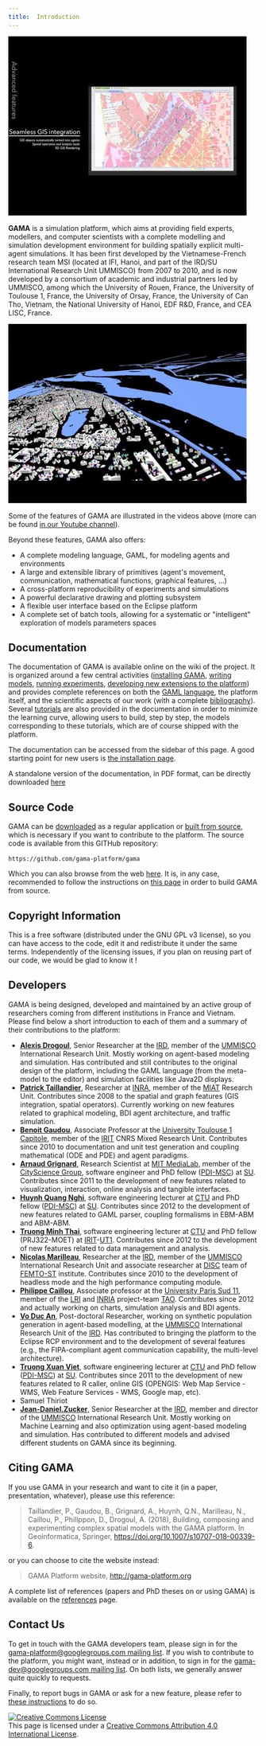 ```yaml
---
title:  Introduction
---
```




[![Demonstration of some of the features of the GAMA Platform](/resources/images/introduction/youtubeVideo1.jpg)](http://www.youtube.com/watch?v=6m_-UY8UBuk)

**GAMA** is a simulation platform, which aims at providing field experts, modellers, and computer scientists with a complete modelling and simulation development environment for building spatially explicit multi-agent simulations. It has been first developed by the Vietnamese-French research team MSI (located at IFI, Hanoi, and part of the IRD/SU International Research Unit UMMISCO) from 2007 to 2010, and is now developed by a consortium of academic and industrial partners led by UMMISCO, among which the University of Rouen, France, the University of Toulouse 1, France, the University of Orsay, France, the University of Can Tho, Vietnam, the National University of Hanoi, EDF R&D, France, and CEA LISC, France.

[![Gama 1.6 Trailer. Agent-based simulation platform](/resources/images/introduction/youtubeVideo2.jpg)](http://www.youtube.com/watch?v=ycbeYxV2B7M)

Some of the features of GAMA are illustrated in the videos above (more can be found [in our Youtube channel](http://www.youtube.com/channel/UCWJ1kWGDDI-9u2f2uD0gcaQ)).

Beyond these features, GAMA also offers:

* A complete modeling language, GAML, for modeling agents and environments
* A large and extensible library of primitives (agent's movement, communication, mathematical functions, graphical features, ...)
* A cross-platform reproducibility of experiments and simulations
* A powerful declarative drawing and plotting subsystem
* A flexible user interface based on the Eclipse platform
* A complete set of batch tools, allowing for a systematic or "intelligent" exploration of models parameters spaces


## Documentation
The documentation of GAMA is available online on the wiki of the project. It is organized around a few central activities ([installing GAMA](Installation), [writing models](WritingModels), [running experiments](LaunchingExperiments), [developing new extensions to the platform](DevelopingExtensions)) and provides complete references on both the [GAML language](GamlLanguage), the platform itself, and the scientific aspects of our work (with a complete [bibliography](References)). Several [tutorials](Tutorials) are also provided in the documentation in order to minimize the learning curve, allowing users to build, step by step, the models corresponding to these tutorials, which are of course shipped with the platform.

The documentation can be accessed from the sidebar of this page. A good starting point for new users is [the installation page](Installation).

A standalone version of the documentation, in PDF format, can be directly downloaded [here](https://github.com/gama-platform/gama/wiki/resources/pdf/docGAMAv17.pdf)


## Source Code
GAMA can be [downloaded](Download) as a regular application or [built from source](https://github.com/gama-platform/gama), which is necessary if you want to contribute to the platform.
The source code is available from this GITHub repository:

```
https://github.com/gama-platform/gama
```

Which you can also browse from the web [here](https://github.com/gama-platform/gama).
It is, in any case, recommended to follow the instructions on [this page](InstallingGitVersion) in order to build GAMA from source.




## Copyright Information
This is a free software (distributed under the GNU GPL v3 license), so you can have access to the code, edit it and redistribute it under the same terms. Independently of the licensing issues, if you plan on reusing part of our code, we would be glad to know it !




## Developers
GAMA is being designed, developed and maintained by an active group of researchers coming from different institutions in France and Vietnam. Please find below a short introduction to each of them and a summary of their contributions to the platform:

* **[Alexis Drogoul](https://www.researchgate.net/profile/Alexis_Drogoul)**, Senior Researcher at the [IRD](http://www.ird.fr), member of the [UMMISCO](http://www.ummisco.ird.fr) International Research Unit. Mostly working on agent-based modeling and simulation. Has contributed and still contributes to the original design of the platform, including the GAML language (from the meta-model to the editor) and simulation facilities like Java2D displays.
* **[Patrick Taillandier](https://www.researchgate.net/profile/Patrick_Taillandier)**, Researcher at [INRA](http://www.inra.fr/en/), member of the [MIAT](https://mia.toulouse.inra.fr) Research Unit. Contributes since 2008 to the spatial and graph features (GIS integration, spatial operators). Currently working on new features related to graphical modeling, BDI agent architecture, and traffic simulation.
* **[Benoit Gaudou](http://www.researchgate.net/profile/Benoit_Gaudou)**, Associate Professor at the [University Toulouse 1 Capitole](http://www.ut-capitole.fr/), member of the [IRIT](http://www.irit.fr/) CNRS Mixed Research Unit. Contributes since 2010 to documentation and unit test generation and coupling mathematical (ODE and PDE) and agent paradigms.
* **[Arnaud Grignard](https://www.media.mit.edu/people/agrignar/overview/)**, Research Scientist at [MIT MediaLab](https://www.media.mit.edu/), member of the [CityScience Group](https://www.media.mit.edu/groups/city-science/overview/),  software engineer and PhD fellow ([PDI-MSC](http://www.ummisco.ird.fr/pdi/)) at [SU](http://www.upmc.fr/). Contributes since 2011 to the development of new features related to visualization, interaction, online analysis and tangible interfaces.
* **[Huynh Quang Nghi](https://www.researchgate.net/profile/Huynh_Quang_Nghi2)**, software engineering lecturer at [CTU](http://www.ctu.edu.vn) and PhD fellow ([PDI-MSC](http://www.ummisco.ird.fr/pdi/)) at [SU](http://www.upmc.fr/). Contributes since 2012 to the development of new features related to GAML parser, coupling formalisms in EBM-ABM and ABM-ABM.
* **[Truong Minh Thai](https://www.researchgate.net/profile/Thai_Truong_Minh)**, software engineering lecturer at [CTU](http://www.ctu.edu.vn/) and PhD fellow (PRJ322-MOET) at [IRIT](http://www.irit.fr/)-[UT1](http://www.ut-capitole.fr/). Contributes since 2012 to the development of new features related to data management and analysis.
* **[Nicolas Marilleau](http://www.ummisco.ird.fr/index.php?option=com_members&view=member&uid=62&Itemid=70)**, Researcher at the [IRD](http://www.ird.fr), member of the [UMMISCO](http://www.ummisco.ird.fr) International Research Unit and associate researcher at [DISC](http://disc.univ-fcomte.fr) team of [FEMTO-ST](http://www.femto-st.fr) institute. Contributes since 2010 to the development of headless mode and the high performance computing module.
* **[Philippe Caillou](https://www.lri.fr/~caillou)**, Associate professor at the [University Paris Sud 11](http://www.u-psud.fr), member of the [LRI](http://www.lri.fr) and [INRIA](http://www.inria.fr) project-team [TAO](https://tao.lri.fr/tiki-index.php). Contributes since 2012 and actually working on charts, simulation analysis and BDI agents.
* **[Vo Duc An](https://www.researchgate.net/profile/Duc-An_Vo)**, Post-doctoral Researcher, working on synthetic population generation in agent-based modelling, at the [UMMISCO](http://www.ummisco.ird.fr) International Research Unit of the [IRD](http://www.ird.fr). Has contributed to bringing the platform to the Eclipse RCP environment and to the development of several features (e.g., the FIPA-compliant agent communication capability, the multi-level architecture).
* **[Truong Xuan Viet](https://www.researchgate.net/profile/Viet_Truong_Xuan)**, software engineering lecturer at [CTU](http://www.ctu.edu.vn) and PhD fellow ([PDI-MSC](http://www.ummisco.ird.fr/pdi/)) at [SU](http://www.upmc.fr/). Contributes since 2011 to the development of new features related to R caller, online GIS (OPENGIS: Web Map Service - WMS, Web Feature Services - WMS, Google map, etc).
* Samuel Thiriot
* **[Jean-Daniel.Zucker](https://www.researchgate.net/profile/Jean-daniel_Zucker)**, Senior Researcher at the [IRD](http://www.ird.fr), member and director of the [UMMISCO](http://www.ummisco.ird.fr) International Research Unit. Mostly working on Machine Learning and also optimization using agent-based modeling and simulation. Has contributed to different models and advised different students on GAMA since its beginning.

## Citing GAMA
If you use GAMA in your research and want to cite it (in a paper, presentation, whatever), please use this reference:

> Taillandier, P., Gaudou, B., Grignard, A., Huynh, Q.N., Marilleau, N., Caillou, P., Philippon, D., Drogoul, A. (2018), Building, composing and experimenting complex spatial models with the GAMA platform. In Geoinformatica, Springer, https://doi.org/10.1007/s10707-018-00339-6.

or you can choose to cite the website instead:

> GAMA Platform website, http://gama-platform.org

A complete list of references (papers and PhD theses on or using GAMA) is available on the [references](References) page.



## Contact Us
To get in touch with the GAMA developers team, please sign in for the [gama-platform@googlegroups.com mailing list](http://groups.google.com/group/gama-platform). If you wish to contribute to the platform, you might want, instead or in addition, to sign in for the [gama-dev@googlegroups.com mailing list](http://groups.google.com/group/gama-dev). On both lists, we generally answer quite quickly to requests.

Finally, to report bugs in GAMA or ask for a new feature, please refer to  [these instructions](Troubleshooting#Submitting_an_Issue) to do so.

<a rel="license" href="http://creativecommons.org/licenses/by/4.0/"><img alt="Creative Commons License" src="https://i.creativecommons.org/l/by/4.0/88x31.png" /></a><br />This page is licensed under a <a rel="license" href="http://creativecommons.org/licenses/by/4.0/">Creative Commons Attribution 4.0 International License</a>.